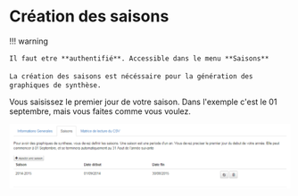 # Création des saisons

!!! warning

    Il faut etre **authentifié**. Accessible dans le menu **Saisons**

    La création des saisons est nécéssaire pour la génération des graphiques de synthèse.

Vous saisissez le premier jour de votre saison. Dans l'exemple c'est le 01 septembre, mais vous faites comme vous voulez.

![w-0180-oko](/assets/img/oko/w-0180-oko.png)
